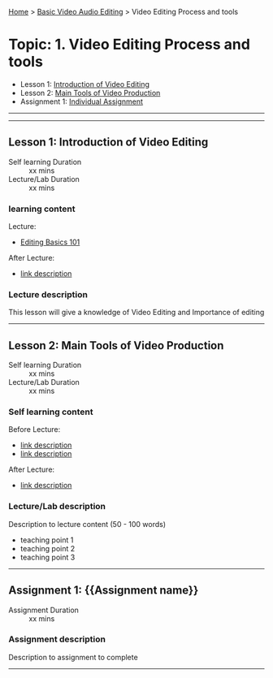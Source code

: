 [Home](../index.md) > [Basic Video Audio Editing](./index.md)  > Video Editing Process and tools

# Topic: 1.	Video Editing Process and tools

* Lesson 1: [Introduction of Video Editing](#lesson-1)
* Lesson 2: [Main Tools of Video Production ](#lesson-1)
* Assignment 1: [Individual Assignment ](#assignment-1)

---
---

## Lesson 1: Introduction of Video Editing

<dl>
<dt>Self learning Duration</dt>
<dd>xx mins</dd>
<dt>Lecture/Lab Duration</dt>
<dd>xx mins</dd>
</dl>

### learning content

Lecture:

* [Editing Basics 101](https://www.youtube.com/watch?v=t7OHvkQtaME)

After Lecture:

* [link description](./#)

### Lecture description

This lesson will give a knowledge of Video Editing and Importance of editing 

---
## Lesson 2: Main Tools of Video Production 

<dl>
<dt>Self learning Duration</dt>
<dd>xx mins</dd>
<dt>Lecture/Lab Duration</dt>
<dd>xx mins</dd>
</dl>

### Self learning content

Before Lecture:

* [link description](./#)
* [link description](./#)

After Lecture:

* [link description](./#)

### Lecture/Lab description

Description to lecture content (50 - 100 words)

* teaching point 1
* teaching point 2
* teaching point 3

---

## Assignment 1: {{Assignment name}}

<dl>
<dt>Assignment Duration</dt>
<dd>xx mins</dd>
</dl>

### Assignment description

Description to assignment to complete

---
